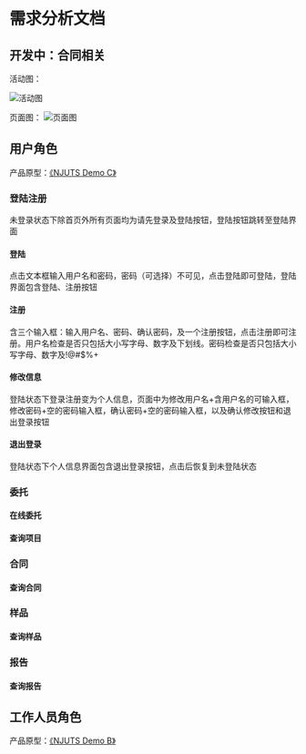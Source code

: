 # 需求分析文档

## 开发中：合同相关

活动图：

![活动图](http://www.plantuml.com/plantuml/png/SoWkIImgAStDuQfvkcxHiuxjDLnW4Qwq_A9iBgkd7REVxjxrP4V3anshdaxeU3gXnneki-3bp2N8OWg9wOcPULnMp-OlVJwd6ujCKMf1Qc89bzMJ_UkUJTa9Kr2Zx9XNabbOcXgUaLcIMlDqHzFJERjUDg-e0TgnRk6p1JkW2g7Q5SepCdDIDPxDMFzqmhAN3RDUx6_Np2pM078qy_9BGEAQo7OYcOVkvjIy50MGIhZFSUY3-UXPPyEpEPqOkejByWku781SO2020000)

页面图：
![页面图](http://www.plantuml.com/plantuml/png/VLFRIiCm6Bx_do8lq1S8DEnLwXo2EXqwhqh10sfHXn67e5QsoWR3Yueot67gNYQ7xIti-3jDQ_Gg-Gxxldz9MjgjUplrlUecrBpoXhTM8RhPK-40VDXUMQ-KwqH5J-gIYt57yb3o2oXWGeaCx-LaR17q-ytiyyeY88IgLoDoy6gAFeXfefeZb-6ABCYmFR_jk0pNvIIjhexENOPhHc9OIc9e4gls48BY39GYSbYX7n3RZCD36OtdHxtbmQ0XzMF9VFzkDZq5AqiemI5nZl_ZW--h-E7yV6aMPe95HNka6eaODXRaGomcRuf7kl-8jg8RD_9u83wkKHBJM1qyBvjC1Kn0QAQXFvTBwL-n3iidBkuUjpg9DJ_n0GzCXLoUjLoM7IUIilCowtTTblutvEqF8W0paL8pqN6OzMgiFy4-v_Vh2A1KsLfDFvSl)

## 用户角色

产品原型：[《NJUTS Demo C》](https://modao.cc/app/cw9wVplWraurp2Y0ExYIQQ)

### 登陆注册

未登录状态下除首页外所有页面均为请先登录及登陆按钮，登陆按钮跳转至登陆界面

#### 登陆

点击文本框输入用户名和密码，密码（可选择）不可见，点击登陆即可登陆，登陆界面包含登陆、注册按钮

#### 注册

含三个输入框：输入用户名、密码、确认密码，及一个注册按钮，点击注册即可注册。用户名检查是否只包括大小写字母、数字及下划线。密码检查是否只包括大小写字母、数字及!@#$%+

#### 修改信息

登陆状态下登录注册变为个人信息，页面中为修改用户名+含用户名的可输入框，修改密码+空的密码输入框，确认密码+空的密码输入框，以及确认修改按钮和退出登录按钮

#### 退出登录

登陆状态下个人信息界面包含退出登录按钮，点击后恢复到未登陆状态

### 委托

#### 在线委托

#### 查询项目

### 合同

#### 查询合同

### 样品

#### 查询样品

### 报告

#### 查询报告

## 工作人员角色

产品原型：[《NJUTS Demo B》](https://modao.cc/app/lp8r9FQtrb9z2r8QmtIObT)
